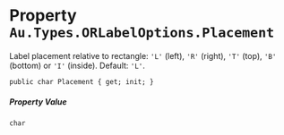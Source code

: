 # Property `Au.Types.ORLabelOptions.Placement`

Label placement relative to rectangle: `'L'` (left), `'R'` (right), `'T'` (top), `'B'` (bottom) or `'I'` (inside). Default: `'L'`.

```
public char Placement { get; init; }
```

##### Property Value

`char`